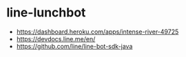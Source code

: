 # line-lunchbot

- https://dashboard.heroku.com/apps/intense-river-49725
- https://devdocs.line.me/en/
- https://github.com/line/line-bot-sdk-java
